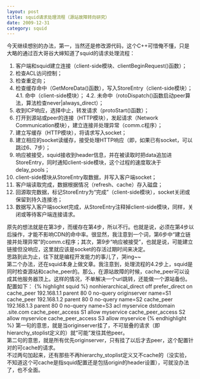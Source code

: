 ```yaml
---
layout: post
title: squid请求处理流程（源站故障转向研究）
date: 2009-12-31
category: squid
---
```


今天继续想别的办法，第一，当然还是修改源代码，这个C++可惜俺不懂，只是大略的通过百大哥谷大婶知道了squid的请求处理流程：

1. 客户端和squid建立连接（client-side模块、clientBeginRequest()函数）；
2. 检查ACL访问控制；
3. 检查重定向；
4. 检查缓存命中（GetMoreData()函数），写入StoreEntry（client-side模块）；
4.1. 命中（client-side模块）；
4.2. 未命中（rotoDispatch()函数启动peer算法，算法检查never|always_direct）；
5. 收到ICP响应，选择中止，转发请求（protoStart()函数）；
6. 打开到源站或peer的连接（HTTP模块），发起请求（Network
Communication模块），建立连接并处理异常（comm.c程序）；
7. 建立写缓存（HTTP模块），将请求写入socket；
8. 建立相应的socket读缓存，接受处理HTTP响应（即，如果已有socket，可以跳过6、7步）；
9. 响应被接受，squid接收到header信息，并在被读取时把data追加进StoreEntry，同时通知client-side模块，这个过程的速度取决于delay_pools；
10. client-side模块从StoreEntry取数据，并写入客户端socket；
11. 客户端读取完成，数据根据情况（refresh、cache）存入磁盘；
12. 回源取完数据，标记StoreEntry为“完成”（client-side模块），socket关闭或保留到持久连接池；
13. 数据写入客户端socket完成，从StoreEntry注释掉client-side模块，同样，关闭或等待客户端连接请求。

原先的想法就是在第3步，而缓存在第4步，所以不行。也就是说，必须在第4步以后操作，才能不影响CDN的命中率。很显然，我注意到一个词，第6步中“建立链接并处理异常”的comm.c程序；其次，第9步“响应被接受”，也就是说，可能建立链接但没响应，这里就应该是socket的存活过期时间来决定。<br />
思路到此为止，往下就是编程开发能力的事儿了，哭ing~~<br />
第二个办法，还在squid本身上做文章。我注意到，处理流程的4.2步上，squid是同时检查源站和cache_peer的。那么，在源站故障的时候，cache_peer可以设成其他服务器顶上。这样的情况，不单解决一个url跳转，还能做一个源站备份。配置如下：
{% highlight squid %}
nonhierarchical_direct off
prefer_direct on
cache_peer 192.168.1.1 parent 80 0 no-query originserver
name=S1
cache_peer 192.168.1.2 parent 80 0
no-query name=S2
cache_peer 192.168.1.3 parent 80 0
no-query name=S3
acl myservice dstdomain .site.com
cache_peer_access S1 allow myservice
cache_peer_access S2 allow myservice
cache_peer_access S3 allow myservice
{% endhighlight %}
第一句的意思，就是当originserver挂了，不可层叠的请求（即hierarchy_stoplist定义的）就“可能”发往其他peer。<br />
第二句的意思，就是所有优先originserver，只有挂了以后才去peer，这个配置针对的可cache的请求。<br />
不过两句加起来，还有那些不再hierarchy_stoplist定义又不cache的（没实验，不知道这个可cache是指squid配置还是包括origin的header设置），可就没办法了，也不全面。

